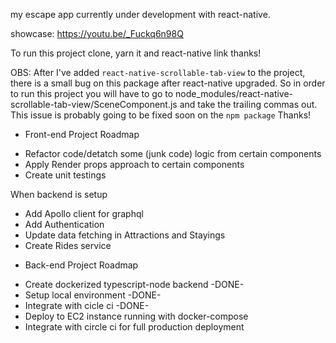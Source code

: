 my escape app currently under development with react-native.

showcase: https://youtu.be/_Fuckq6n98Q

To run this project clone, yarn it and react-native link
thanks!

OBS: After I've added `react-native-scrollable-tab-view` to the project, there is a small
bug on this package after react-native upgraded. So in order to run this project you will
have to go to node_modules/react-native-scrollable-tab-view/SceneComponent.js and take the trailing commas out. This issue is probably going to be fixed soon on the `npm package` Thanks! 


* Front-end Project Roadmap

- Refactor code/detatch some (junk code) logic from certain components
- Apply Render props approach to certain components
- Create unit testings 

When backend is setup

- Add Apollo client for graphql
- Add Authentication
- Update data fetching in Attractions and Stayings
- Create Rides service


* Back-end Project Roadmap
- Create dockerized typescript-node backend -DONE-
- Setup local environment -DONE-
- Integrate with cicle ci -DONE-
- Deploy to EC2 instance running with docker-compose
- Integrate with circle ci for full production deployment 

